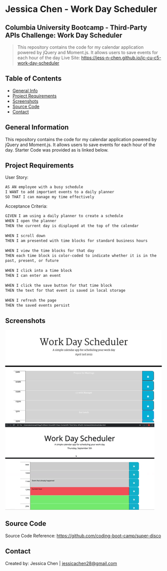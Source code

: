 # Jessica Chen - Work Day Scheduler

## Columbia University Bootcamp - Third-Party APIs Challenge: Work Day Scheduler

> This repository contains the code for my calendar application powered by jQuery and Moment.js. It allows users to save events for each hour of the day
> Live Site: https://jess-n-chen.github.io/jc-cu-c5-work-day-scheduler

## Table of Contents

- [General Info](#general-information)
- [Project Requirements](#project-requirements)
- [Screenshots](#screenshots)
- [Source Code](#source-code)
- [Contact](#contact)

## General Information

This repository contains the code for my calendar application powered by jQuery and Moment.js. It allows users to save events for each hour of the day. Starter Code was provided as is linked below.

## Project Requirements

User Story:

```
AS AN employee with a busy schedule
I WANT to add important events to a daily planner
SO THAT I can manage my time effectively
```

Acceptance Criteria:

```
GIVEN I am using a daily planner to create a schedule
WHEN I open the planner
THEN the current day is displayed at the top of the calendar

WHEN I scroll down
THEN I am presented with time blocks for standard business hours

WHEN I view the time blocks for that day
THEN each time block is color-coded to indicate whether it is in the past, present, or future

WHEN I click into a time block
THEN I can enter an event

WHEN I click the save button for that time block
THEN the text for that event is saved in local storage

WHEN I refresh the page
THEN the saved events persist
```

## Screenshots

![Work Day Scheduler](./assets/images/work_day_scheduler.png)
![Work Day Functionality](./assets/images/scheduler_in_action.gif)

## Source Code

Source Code Reference: https://github.com/coding-boot-camp/super-disco

## Contact

Created by: Jessica Chen | jessicachen28@gmail.com
